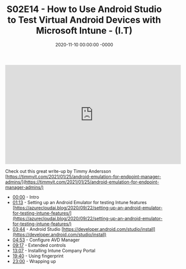 ﻿---
layout: post
title: "S02E14 - How to Use Android Studio to Test Virtual Android Devices with Microsoft Intune - (I.T)"
date: 2020-11-10 00:00:00 -0000
categories:
---

<iframe loading="lazy" width="560" height="315" src="https://www.youtube.com/embed/ijyWRgrirWw" title="YouTube video player" frameborder="0" allow="accelerometer; autoplay; clipboard-write; encrypted-media; gyroscope; picture-in-picture" allowfullscreen></iframe>

Check out this great write-up by Timmy Andersson
[https://timmyit.com/2021/01/25/android-emulation-for-endpoint-manager-admins/](https://timmyit.com/2021/01/25/android-emulation-for-endpoint-manager-admins/)

* [00:00](https://www.youtube.com/watch?v=ijyWRgrirWw&t=0s) - Intro
* [01:13](https://www.youtube.com/watch?v=ijyWRgrirWw&t=73s) - Setting up an Android Emulator for testing Intune features
[https://azurecloudai.blog/2020/09/22/setting-up-an-android-emulator-for-testing-intune-features/](https://azurecloudai.blog/2020/09/22/setting-up-an-android-emulator-for-testing-intune-features/)
* [03:44](https://www.youtube.com/watch?v=ijyWRgrirWw&t=224s) - Android Studio
[https://developer.android.com/studio/install](https://developer.android.com/studio/install)
* [04:53](https://www.youtube.com/watch?v=ijyWRgrirWw&t=293s) - Configure AVD Manager
* [09:17](https://www.youtube.com/watch?v=ijyWRgrirWw&t=557s) - Extended controls
* [13:07](https://www.youtube.com/watch?v=ijyWRgrirWw&t=787s) - Installing Intune Company Portal
* [19:40](https://www.youtube.com/watch?v=ijyWRgrirWw&t=1180s) - Using fingerprint
* [23:00](https://www.youtube.com/watch?v=ijyWRgrirWw&t=1380s) - Wrapping up

